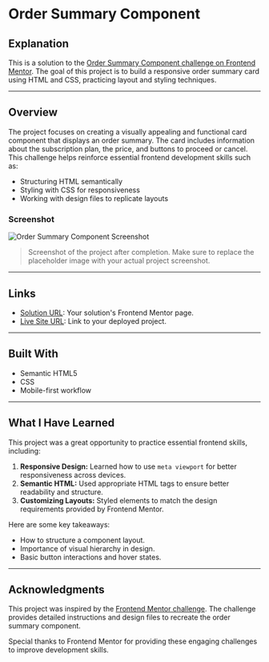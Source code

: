 # Order Summary Component

## Explanation

This is a solution to the [Order Summary Component challenge on Frontend Mentor](https://www.frontendmentor.io/challenges/order-summary-component-QlPmajDUj). The goal of this project is to build a responsive order summary card using HTML and CSS, practicing layout and styling techniques.

---

## Overview

The project focuses on creating a visually appealing and functional card component that displays an order summary. The card includes information about the subscription plan, the price, and buttons to proceed or cancel. This challenge helps reinforce essential frontend development skills such as:

- Structuring HTML semantically
- Styling with CSS for responsiveness
- Working with design files to replicate layouts

### Screenshot

![Order Summary Component Screenshot](./screenshot.png)

> Screenshot of the project after completion. Make sure to replace the placeholder image with your actual project screenshot.

---

## Links

- [Solution URL](#): Your solution's Frontend Mentor page.
- [Live Site URL](#): Link to your deployed project.

---

## Built With

- Semantic HTML5
- CSS
- Mobile-first workflow

---

## What I Have Learned

This project was a great opportunity to practice essential frontend skills, including:

1. **Responsive Design:** Learned how to use `meta viewport` for better responsiveness across devices.
2. **Semantic HTML:** Used appropriate HTML tags to ensure better readability and structure.
3. **Customizing Layouts:** Styled elements to match the design requirements provided by Frontend Mentor.

Here are some key takeaways:

- How to structure a component layout.
- Importance of visual hierarchy in design.
- Basic button interactions and hover states.

---

## Acknowledgments

This project was inspired by the [Frontend Mentor challenge](https://www.frontendmentor.io). The challenge provides detailed instructions and design files to recreate the order summary component.

Special thanks to Frontend Mentor for providing these engaging challenges to improve development skills.

